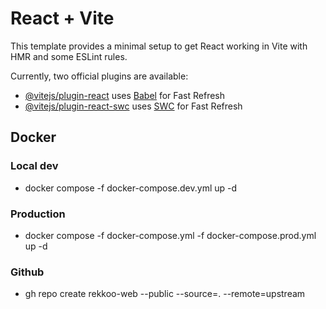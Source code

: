 # React + Vite

This template provides a minimal setup to get React working in Vite with HMR and some ESLint rules.

Currently, two official plugins are available:

- [@vitejs/plugin-react](https://github.com/vitejs/vite-plugin-react/blob/main/packages/plugin-react/README.md) uses [Babel](https://babeljs.io/) for Fast Refresh
- [@vitejs/plugin-react-swc](https://github.com/vitejs/vite-plugin-react-swc) uses [SWC](https://swc.rs/) for Fast Refresh

## Docker

### Local dev
- docker compose -f docker-compose.dev.yml up -d
### Production
- docker compose -f docker-compose.yml -f docker-compose.prod.yml up -d

### Github
-  gh repo create rekkoo-web --public --source=. --remote=upstream
